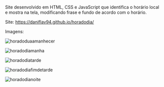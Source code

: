 Site desenvolvido em HTML, CSS e JavaScript que identifica o horário local e mostra na tela, modificando frase e fundo de acordo com o horário.

Site: https://daniflav94.github.io/horadodia/

Imagens:



![horadoduaamanhecer](https://user-images.githubusercontent.com/99519903/176791263-7dbeae36-b583-45a4-9707-be7a43cb4483.png)

![horadodiamanha](https://user-images.githubusercontent.com/99519903/176791249-2140e0d0-d5ea-4da1-a99e-1df5d9be9fbe.png)

![horadodiatarde](https://user-images.githubusercontent.com/99519903/176791274-0dd3c631-0ffa-4fcc-94c2-a7b85430a09d.png)

![horadodiafimdetarde](https://user-images.githubusercontent.com/99519903/176791243-284726e8-3284-4115-94a0-82b5d57efb9d.png)

![horadodianoite](https://user-images.githubusercontent.com/99519903/176791281-bee911d7-cd2e-4e4e-929d-e2fbe47700f3.png)
